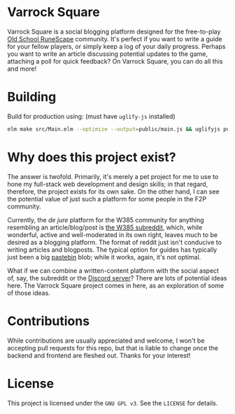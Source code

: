 # Varrock Square

Varrock Square is a social blogging platform designed for the free-to-play [Old School RuneScape](https://oldschool.runescape.com) community. It's perfect if you want to write a guide for your fellow players, or simply keep a log of your daily progress. Perhaps you want to write an article discussing potential updates to the game, attaching a poll for quick feedback? On Varrock Square, you can do all this and more!

# Building

Build for production using: (must have `uglify-js` installed)

```bash
elm make src/Main.elm --optimize --output=public/main.js && uglifyjs public/main.js --compress 'pure_funcs="F2,F3,F4,F5,F6,F7,F8,F9,A2,A3,A4,A5,A6,A7,A8,A9",pure_getters,keep_fargs=false,unsafe_comps,unsafe' | uglifyjs --mangle --output=public/main.js
```

# Why does this project exist?

The answer is twofold. Primarily, it's merely a pet project for me to use to hone my full-stack web development and design skills; in that regard, therefore, the project exists for its own sake. On the other hand, I can see the potential value of just such a platform for some people in the F2P community.

Currently, the *de jure* platform for the W385 community for anything resembling an article/blog/post is [the W385 subreddit](https://www.reddit.com/r/W385), which, while wonderful, active and well-moderated in its own right, leaves much to be desired as a blogging platform. The format of reddit just isn't conducive to writing articles and blogposts. The typical option for guides has typically just been a big [pastebin](https://pastebin.com) blob; while it works, again, it's not optimal.

What if we can combine a written-content platform with the social aspect of, say, the subreddit or the [Discord server](https://discord.gg/RA8bujG)? There are lots of potential ideas here. The Varrock Square project comes in here, as an exploration of some of those ideas.

# Contributions

While contributions are usually appreciated and welcome, I won't be accepting pull requests for this repo, but that is liable to change once the backend and frontend are fleshed out. Thanks for your interest!

# License

This project is licensed under the `GNU GPL v3`. See the `LICENSE` for details.

